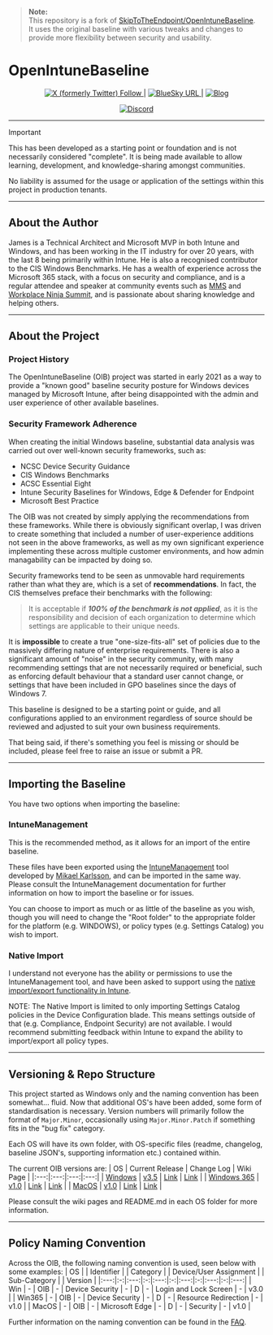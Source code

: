 > **Note:**  
> This repository is a fork of [SkipToTheEndpoint/OpenIntuneBaseline](https://github.com/SkipToTheEndpoint/OpenIntuneBaseline).  
> It uses the original baseline with various tweaks and changes to provide more flexibility between security and usability.

# OpenIntuneBaseline

<p align="center">
  <a href="https://x.com/SkipToEndpoint">
    <img alt="X (formerly Twitter) Follow" src="https://img.shields.io/twitter/follow/SkipToEndpoint?style=social&label=Follow%20on%20X" target="_blank" />
  </a>
   | 
  <a href="https://bsky.app/profile/skiptotheendpoint.co.uk">
    <img alt="BlueSky URL" src="https://img.shields.io/badge/dynamic/json?url=https%3A%2F%2Fpublic.api.bsky.app%2Fxrpc%2Fapp.bsky.actor.getProfile%2F%3Factor%3Dskiptotheendpoint.co.uk&query=%24.followersCount&style=social&logo=bluesky&label=Follow%20on%20BSky" target="_blank" />
  </a>
   | 
  <a href="https://skiptotheendpoint.co.uk">
    <img alt="Blog" src="https://img.shields.io/badge/Read%20My%20Blog-grey?style=flat-square&logo=ghost" target="_blank" />
  </a>
</p>
<p align="center">
  <a href="https://discord.gg/winadmins">
    <img alt="Discord" src="https://img.shields.io/discord/618712310185197588?label=Join%20WinAdmins&logo=discord&style=flat-square" target="_blank" />
  </a>
</p>

---

> [!IMPORTANT]
> This has been developed as a starting point or foundation and is not necessarily considered "complete". It is being made available to allow learning, development, and knowledge-sharing amongst communities.
>
> No liability is assumed for the usage or application of the settings within this project in production tenants.

---

## About the Author
James is a Technical Architect and Microsoft MVP in both Intune and Windows, and has been working in the IT industry for over 20 years, with the last 8 being primarily within Intune. He is also a recognised contributor to the CIS Windows Benchmarks.
He has a wealth of experience across the Microsoft 365 stack, with a focus on security and compliance, and is a regular attendee and speaker at community events such as [MMS](https://mmsmoa.com/) and [Workplace Ninja Summit](https://www.wpninjas.ch/events/), and is passionate about sharing knowledge and helping others.

---

## About the Project

### Project History
The OpenIntuneBaseline (OIB) project was started in early 2021 as a way to provide a "known good" baseline security posture for Windows devices managed by Microsoft Intune, after being disappointed with the admin and user experience of other available baselines.

### Security Framework Adherence
When creating the initial Windows baseline, substantial data analysis was carried out over well-known security frameworks, such as:

* NCSC Device Security Guidance
* CIS Windows Benchmarks
* ACSC Essential Eight
* Intune Security Baselines for Windows, Edge & Defender for Endpoint
* Microsoft Best Practice

The OIB was not created by simply applying the recommendations from these frameworks. While there is obviously significant overlap, I was driven to create something that included a number of user-experience additions not seen in the above frameworks, as well as my own significant experience implementing these across multiple customer environments, and how admin managability can be impacted by doing so.

Security frameworks tend to be seen as unmovable hard requirements rather than what they are, which is a set of **recommendations**. In fact, the CIS themselves preface their benchmarks with the following:

> It is acceptable if _**100% of the benchmark is not applied**_, as it is the responsibility and decision of each organization to determine which settings are applicable to their unique needs.

It is **impossible** to create a true "one-size-fits-all" set of policies due to the massively differing nature of enterprise requirements. There is also a significant amount of "noise" in the security community, with many recommending settings that are not necessarily required or beneficial, such as enforcing default behaviour that a standard user cannot change, or settings that have been included in GPO baselines since the days of Windows 7. 

This baseline is designed to be a starting point or guide, and all configurations applied to an environment regardless of source should be reviewed and adjusted to suit your own business requirements.

That being said, if there's something you feel is missing or should be included, please feel free to raise an issue or submit a PR.

---

## Importing the Baseline
You have two options when importing the baseline:

### **IntuneManagement**
This is the recommended method, as it allows for an import of the entire baseline. 

These files have been exported using the [IntuneManagement](https://github.com/Micke-K/IntuneManagement) tool developed by [Mikael Karlsson](https://twitter.com/Micke_K_72), and can be imported in the same way.
Please consult the IntuneManagement documentation for further information on how to import the baseline or for issues.

You can choose to import as much or as little of the baseline as you wish, though you will need to change the "Root folder" to the appropriate folder for the platform (e.g. WINDOWS), or policy types (e.g. Settings Catalog) you wish to import.

### **Native Import**

I understand not everyone has the ability or permissions to use the IntuneManagement tool, and have been asked to support using the [native import/export functionality in Intune](https://learn.microsoft.com/en-us/mem/intune/configuration/settings-catalog?tabs=sc-search-filter%2Csc-reporting#import-and-export-a-profile).

NOTE: The Native Import is limited to only importing Settings Catalog policies in the Device Configuration blade. This means settings outside of that (e.g. Compliance, Endpoint Security) are not available. I would recommend submitting feedback within Intune to expand the ability to import/export all policy types.

---

## Versioning & Repo Structure
This project started as Windows only and the naming convention has been somewhat... fluid. Now that additional OS's have been added, some form of standardisation is necessary.
Version numbers will primarily follow the format of `Major.Minor`, occasionally using `Major.Minor.Patch` if something fits in the "bug fix" category.

Each OS will have its own folder, with OS-specific files (readme, changelog, baseline JSON's, supporting information etc.) contained within.

The current OIB versions are:
| OS | Current Release | Change Log | Wiki Page |
|:---:|:---:|:---:|:---:|
| [Windows](https://github.com/SkipToTheEndpoint/OpenIntuneBaseline/tree/main/WINDOWS) | [v3.5](https://github.com/SkipToTheEndpoint/OpenIntuneBaseline/releases/tag/windows-v3.5) | [Link](/WINDOWS/CHANGELOG.md) | [Link](https://github.com/SkipToTheEndpoint/OpenIntuneBaseline/wiki/win-readme) |
| [Windows 365](https://github.com/SkipToTheEndpoint/OpenIntuneBaseline/tree/main/WINDOWS365) | [v1.0](https://github.com/SkipToTheEndpoint/OpenIntuneBaseline/releases/tag/win365-v1.0) | [Link](/WINDOWS365/CHANGELOG.md) | [Link](https://github.com/SkipToTheEndpoint/OpenIntuneBaseline/wiki/win365-readme) |
| [MacOS](https://github.com/SkipToTheEndpoint/OpenIntuneBaseline/tree/main/MACOS) | [v1.0](https://github.com/SkipToTheEndpoint/OpenIntuneBaseline/releases/tag/macos-v1.0) | [Link](/MACOS/CHANGELOG.md) | [Link](https://github.com/SkipToTheEndpoint/OpenIntuneBaseline/wiki/macos-readme) |

Please consult the wiki pages and README.md in each OS folder for more information.

---

## Policy Naming Convention
Across the OIB, the following naming convention is used, seen below with some examples:
| OS | | Identifier | | Category | | Device/User Assignment | | Sub-Category | | Version |
|:---:|:-:|:---:|:-:|:---:|:-:|:---:|:-:|:---:|:-:|:---:|
| Win | - | OIB | - | Device Security | - | D | - | Login and Lock Screen | - | v3.0 |
| Win365 | - | OIB | - | Device Security | - | D | - | Resource Redirection | - | v1.0 |
| MacOS | - | OIB | - | Microsoft Edge | - | D | - | Security | - | v1.0 |

Further information on the naming convention can be found in the [FAQ](/FAQ.md#why-do-policies-have-d-and-u-in-their-name).
